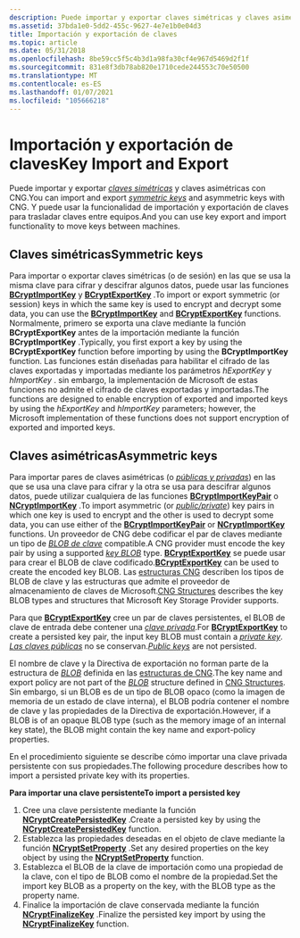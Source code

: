 ```yaml
---
description: Puede importar y exportar claves simétricas y claves asimétricas con CNG. Y puede usar la funcionalidad de importación y exportación de claves para trasladar claves entre equipos.
ms.assetid: 37bda1e0-5dd2-455c-9627-4e7e1b0e04d3
title: Importación y exportación de claves
ms.topic: article
ms.date: 05/31/2018
ms.openlocfilehash: 8be59cc5f5c4b3d1a98fa30cf4e967d5469d2f1f
ms.sourcegitcommit: 831e8f3db78ab820e1710cede244553c70e50500
ms.translationtype: MT
ms.contentlocale: es-ES
ms.lasthandoff: 01/07/2021
ms.locfileid: "105666218"
---
```

# <a name="key-import-and-export"></a><span data-ttu-id="9cc4c-104">Importación y exportación de claves</span><span class="sxs-lookup"><span data-stu-id="9cc4c-104">Key Import and Export</span></span>

<span data-ttu-id="9cc4c-105">Puede importar y exportar [*claves simétricas*](/windows/desktop/SecGloss/s-gly) y claves asimétricas con CNG.</span><span class="sxs-lookup"><span data-stu-id="9cc4c-105">You can import and export [*symmetric keys*](/windows/desktop/SecGloss/s-gly) and asymmetric keys with CNG.</span></span> <span data-ttu-id="9cc4c-106">Y puede usar la funcionalidad de importación y exportación de claves para trasladar claves entre equipos.</span><span class="sxs-lookup"><span data-stu-id="9cc4c-106">And you can use key export and import functionality to move keys between machines.</span></span>

## <a name="symmetric-keys"></a><span data-ttu-id="9cc4c-107">Claves simétricas</span><span class="sxs-lookup"><span data-stu-id="9cc4c-107">Symmetric keys</span></span>

<span data-ttu-id="9cc4c-108">Para importar o exportar claves simétricas (o de sesión) en las que se usa la misma clave para cifrar y descifrar algunos datos, puede usar las funciones [**BCryptImportKey**](/windows/desktop/api/Bcrypt/nf-bcrypt-bcryptimportkey) y [**BCryptExportKey**](/windows/desktop/api/Bcrypt/nf-bcrypt-bcryptexportkey) .</span><span class="sxs-lookup"><span data-stu-id="9cc4c-108">To import or export symmetric (or session) keys in which the same key is used to encrypt and decrypt some data, you can use the [**BCryptImportKey**](/windows/desktop/api/Bcrypt/nf-bcrypt-bcryptimportkey) and [**BCryptExportKey**](/windows/desktop/api/Bcrypt/nf-bcrypt-bcryptexportkey) functions.</span></span> <span data-ttu-id="9cc4c-109">Normalmente, primero se exporta una clave mediante la función **BCryptExportKey** antes de la importación mediante la función **BCryptImportKey** .</span><span class="sxs-lookup"><span data-stu-id="9cc4c-109">Typically, you first export a key by using the **BCryptExportKey** function before importing by using the **BCryptImportKey** function.</span></span> <span data-ttu-id="9cc4c-110">Las funciones están diseñadas para habilitar el cifrado de las claves exportadas y importadas mediante los parámetros *hExportKey* y *hImportKey* . sin embargo, la implementación de Microsoft de estas funciones no admite el cifrado de claves exportadas y importadas.</span><span class="sxs-lookup"><span data-stu-id="9cc4c-110">The functions are designed to enable encryption of exported and imported keys by using the *hExportKey* and *hImportKey* parameters; however, the Microsoft implementation of these functions does not support encryption of exported and imported keys.</span></span>

## <a name="asymmetric-keys"></a><span data-ttu-id="9cc4c-111">Claves asimétricas</span><span class="sxs-lookup"><span data-stu-id="9cc4c-111">Asymmetric keys</span></span>

<span data-ttu-id="9cc4c-112">Para importar pares de claves asimétricas (o [*públicas y privadas*](/windows/desktop/SecGloss/p-gly)) en las que se usa una clave para cifrar y la otra se usa para descifrar algunos datos, puede utilizar cualquiera de las funciones [**BCryptImportKeyPair**](/windows/desktop/api/Bcrypt/nf-bcrypt-bcryptimportkeypair) o [**NCryptImportKey**](/windows/desktop/api/Ncrypt/nf-ncrypt-ncryptimportkey) .</span><span class="sxs-lookup"><span data-stu-id="9cc4c-112">To import asymmetric (or [*public/private*](/windows/desktop/SecGloss/p-gly)) key pairs in which one key is used to encrypt and the other is used to decrypt some data, you can use either of the [**BCryptImportKeyPair**](/windows/desktop/api/Bcrypt/nf-bcrypt-bcryptimportkeypair) or [**NCryptImportKey**](/windows/desktop/api/Ncrypt/nf-ncrypt-ncryptimportkey) functions.</span></span> <span data-ttu-id="9cc4c-113">Un proveedor de CNG debe codificar el par de claves mediante un tipo de [*BLOB de clave*](/windows/desktop/SecGloss/k-gly) compatible.</span><span class="sxs-lookup"><span data-stu-id="9cc4c-113">A CNG provider must encode the key pair by using a supported [*key BLOB*](/windows/desktop/SecGloss/k-gly) type.</span></span> <span data-ttu-id="9cc4c-114">[**BCryptExportKey**](/windows/desktop/api/Bcrypt/nf-bcrypt-bcryptexportkey) se puede usar para crear el BLOB de clave codificado.</span><span class="sxs-lookup"><span data-stu-id="9cc4c-114">[**BCryptExportKey**](/windows/desktop/api/Bcrypt/nf-bcrypt-bcryptexportkey) can be used to create the encoded key BLOB.</span></span> <span data-ttu-id="9cc4c-115">Las [estructuras CNG](cng-structures.md) describen los tipos de BLOB de clave y las estructuras que admite el proveedor de almacenamiento de claves de Microsoft.</span><span class="sxs-lookup"><span data-stu-id="9cc4c-115">[CNG Structures](cng-structures.md) describes the key BLOB types and structures that Microsoft Key Storage Provider supports.</span></span>

<span data-ttu-id="9cc4c-116">Para que [**BCryptExportKey**](/windows/desktop/api/Bcrypt/nf-bcrypt-bcryptexportkey) cree un par de claves persistentes, el BLOB de clave de entrada debe contener una [*clave privada*](/windows/desktop/SecGloss/p-gly).</span><span class="sxs-lookup"><span data-stu-id="9cc4c-116">For [**BCryptExportKey**](/windows/desktop/api/Bcrypt/nf-bcrypt-bcryptexportkey) to create a persisted key pair, the input key BLOB must contain a [*private key*](/windows/desktop/SecGloss/p-gly).</span></span> <span data-ttu-id="9cc4c-117">[*Las claves públicas*](/windows/desktop/SecGloss/p-gly) no se conservan.</span><span class="sxs-lookup"><span data-stu-id="9cc4c-117">[*Public keys*](/windows/desktop/SecGloss/p-gly) are not persisted.</span></span>

<span data-ttu-id="9cc4c-118">El nombre de clave y la Directiva de exportación no forman parte de la estructura de [*BLOB*](/windows/desktop/SecGloss/b-gly) definida en las [estructuras de CNG](cng-structures.md).</span><span class="sxs-lookup"><span data-stu-id="9cc4c-118">The key name and export policy are not part of the [*BLOB*](/windows/desktop/SecGloss/b-gly) structure defined in [CNG Structures](cng-structures.md).</span></span> <span data-ttu-id="9cc4c-119">Sin embargo, si un BLOB es de un tipo de BLOB opaco (como la imagen de memoria de un estado de clave interna), el BLOB podría contener el nombre de clave y las propiedades de la Directiva de exportación.</span><span class="sxs-lookup"><span data-stu-id="9cc4c-119">However, if a BLOB is of an opaque BLOB type (such as the memory image of an internal key state), the BLOB might contain the key name and export-policy properties.</span></span>

<span data-ttu-id="9cc4c-120">En el procedimiento siguiente se describe cómo importar una clave privada persistente con sus propiedades.</span><span class="sxs-lookup"><span data-stu-id="9cc4c-120">The following procedure describes how to import a persisted private key with its properties.</span></span>

<span data-ttu-id="9cc4c-121">**Para importar una clave persistente**</span><span class="sxs-lookup"><span data-stu-id="9cc4c-121">**To import a persisted key**</span></span>

1.  <span data-ttu-id="9cc4c-122">Cree una clave persistente mediante la función [**NCryptCreatePersistedKey**](/windows/desktop/api/Ncrypt/nf-ncrypt-ncryptcreatepersistedkey) .</span><span class="sxs-lookup"><span data-stu-id="9cc4c-122">Create a persisted key by using the [**NCryptCreatePersistedKey**](/windows/desktop/api/Ncrypt/nf-ncrypt-ncryptcreatepersistedkey) function.</span></span>
2.  <span data-ttu-id="9cc4c-123">Establezca las propiedades deseadas en el objeto de clave mediante la función [**NCryptSetProperty**](/windows/desktop/api/Ncrypt/nf-ncrypt-ncryptsetproperty) .</span><span class="sxs-lookup"><span data-stu-id="9cc4c-123">Set any desired properties on the key object by using the [**NCryptSetProperty**](/windows/desktop/api/Ncrypt/nf-ncrypt-ncryptsetproperty) function.</span></span>
3.  <span data-ttu-id="9cc4c-124">Establezca el BLOB de la clave de importación como una propiedad de la clave, con el tipo de BLOB como el nombre de la propiedad.</span><span class="sxs-lookup"><span data-stu-id="9cc4c-124">Set the import key BLOB as a property on the key, with the BLOB type as the property name.</span></span>
4.  <span data-ttu-id="9cc4c-125">Finalice la importación de clave conservada mediante la función [**NCryptFinalizeKey**](/windows/desktop/api/Ncrypt/nf-ncrypt-ncryptfinalizekey) .</span><span class="sxs-lookup"><span data-stu-id="9cc4c-125">Finalize the persisted key import by using the [**NCryptFinalizeKey**](/windows/desktop/api/Ncrypt/nf-ncrypt-ncryptfinalizekey) function.</span></span>

 

 
